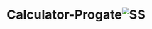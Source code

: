 # Calculator-Progate![SS](https://user-images.githubusercontent.com/58300623/161061573-f4b8d72f-8872-46b0-a8cd-3e1fad66ff36.png)
